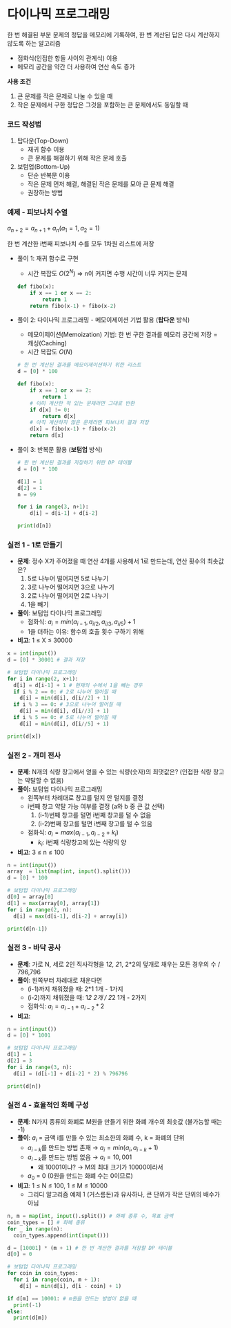 # 다이나믹 프로그래밍

한 번 해결된 부분 문제의 정답을 메모리에 기록하여, 한 번 계산된 답은 다시 계산하지 않도록 하는 알고리즘

- 점화식(인접한 항들 사이의 관계식) 이용
- 메모리 공간을 약간 더 사용하여 연산 속도 증가

**사용 조건**

1. 큰 문제를 작은 문제로 나눌 수 있을 때
2. 작은 문제에서 구한 정답은 그것을 포함하는 큰 문제에서도 동일할 때

### 코드 작성법

1. 탑다운(Top-Down)
    - 재귀 함수 이용
    - 큰 문제를 해결하기 위해 작은 문제 호출
2. 보텀업(Bottom-Up)
    - 단순 반복문 이용
    - 작은 문제 먼저 해결, 해결된 작은 문제를 모아 큰 문제 해결
    - 권장하는 방법

### 예제 - 피보나치 수열

$a_{n+2} = a_{n+1} + a_{n} (a_1=1, a_2=1)$

한 번 계산한 i번째 피보나치 수를 모두 1차원 리스트에 저장

- 풀이 1: 재귀 함수로 구현
    - 시간 복잡도 $O(2^N)$ ⇒ n이 커지면 수행 시간이 너무 커지는 문제
    
    ```python
    def fibo(x):
    	if x == 1 or x == 2:
    		return 1
    	return fibo(x-1) + fibo(x-2)
    ```
    
- 풀이 2: 다이나믹 프로그래밍 - 메모이제이션 기법 활용 (**탑다운** 방식)
    - 메모이제이션(Memoization) 기법: 한 번 구한 결과를 메모리 공간에 저장 = 캐싱(Caching)
    - 시간 복잡도 $O(N)$
    
    ```python
    # 한 번 계산된 결과를 메모이제이션하기 위한 리스트
    d = [0] * 100
    
    def fibo(x):
    	if x == 1 or x == 2:
    		return 1
    	# 이미 계산한 적 있는 문제라면 그대로 반환
    	if d[x] != 0:
    		return d[x]
    	# 아직 계산하지 않은 문제라면 피보나치 결과 저장
    	d[x] = fibo(x-1) + fibo(x-2)
    	return d[x]
    ```
    
- 풀이 3: 반복문 활용 (**보텀업** 방식)
    
    ```python
    # 한 번 계산된 결과를 저장하기 위한 DP 테이블
    d = [0] * 100
    
    d[1] = 1
    d[2] = 1
    n = 99
    
    for i in range(3, n+1):
    	d[i] = d[i-1] + d[i-2]
    
    print(d[n])
    ```
    

### 실전 1 - 1로 만들기

- **문제**: 정수 X가 주어졌을 때 연산 4개를 사용해서 1로 만드는데, 연산 횟수의 최솟값은?
    1. 5로 나누어 떨어지면 5로 나누기
    2. 3로 나누어 떨어지면 3으로 나누기
    3. 2로 나누어 떨어지면 2로 나누기
    4. 1을 빼기
- **풀이**: 보텀업 다이나믹 프로그래밍
    - 점화식: $a_i = min(a_{i-1}, a_{i/2}, a_{i/3}, a_{i/5}) + 1$
    - 1을 더하는 이유: 함수의 호출 횟수 구하기 위해
- **비고**: 1 ≤ X ≤ 30000

```python
x = int(input())
d = [0] * 30001 # 결과 저장

# 보텀업 다이나믹 프로그래밍
for i in range(2, x+1):
  d[i] = d[i-1] + 1 # 현재의 수에서 1을 빼는 경우
  if i % 2 == 0: # 2로 나누어 떨어질 때
    d[i] = min(d[i], d[i//2] + 1)
  if i % 3 == 0: # 3으로 나누어 떨어질 때
    d[i] = min(d[i], d[i//3] + 1)
  if i % 5 == 0: # 5로 나누어 떨어질 때
    d[i] = min(d[i], d[i//5] + 1)

print(d[x])
```

### 실전 2 - 개미 전사

- **문제**: N개의 식량 창고에서 얻을 수 있는 식량(숫자)의 최댓값은? (인접한 식량 창고는 약탈할 수 없음)
- **풀이:** 보텀업 다이나믹 프로그래밍
    - 왼쪽부터 차례대로 창고를 털지 안 털지를 결정
    - i번째 창고 약탈 가능 여부를 결정 (a와 b 중 큰 값 선택)
        1. (i-1)번째 창고를 털면 i번째 창고를 털 수 없음
        2. (i-2)번째 창고를 털면 i번째 창고를 털 수 있음
    - 점화식: $a_i = max(a_{i-1}, a_{i-2} + k_i)$
        - $k_i$: i번째 식량창고에 있는 식량의 양
- **비고**: 3 ≤ n ≤ 100

```python
n = int(input())
array  = list(map(int, input().split()))
d = [0] * 100

# 보텀업 다이나믹 프로그래밍
d[0] = array[0]
d[1] = max(array[0], array[1])
for i in range(2, n):
  d[i] = max(d[i-1], d[i-2] + array[i])

print(d[n-1])
```

### 실전 3 - 바닥 공사

- **문제**: 가로 N, 세로 2인 직사각형을 1*2, 2*1, 2*2의 덮개로 채우는 모든 경우의 수 /  796,796
- **풀이**: 왼쪽부터 차례대로 채운다면
    - (i-1)까지 채워졌을 때: 2*1 1개 - 1가지
    - (i-2)까지 채워졌을 때: 1*2 2개 / 2*2 1개 - 2가지
    - 점화식: $a_i = a_{i-1} + a_{i-2} * 2$
- **비고**:

```python
n = int(input())
d = [0] * 1001

# 보텀업 다이나믹 프로그래밍
d[1] = 1
d[2] = 3
for i in range(3, n):
  d[i] = (d[i-1] + d[i-2] * 2) % 796796

print(d[n])
```

### 실전 4 - 효율적인 화폐 구성

- **문제**: N가지 종류의 화폐로 M원을 만들기 위한 화폐 개수의 최솟값 (불가능할 때는 -1)
- **풀이**: $a_i$ = 금액 i를 만들 수 있는 최소한의 화폐 수, k = 화폐의 단위
    - $a_{i-k}$를 만드는 방법 존재 → $a_i=min(a_i, a_{i-k}+1)$
    - $a_{i-k}$를 만드는 방법 없음 → $a_i=10,001$
        - 왜 10001이냐? → M의 최대 크기가 10000이라서
    - $a_0$ = 0 (0원을 만드는 화폐 수는 0이므로)
- **비고**: 1 ≤ N ≤ 100, 1 ≤ M ≤ 10000
    - 그리디 알고리즘 예제 1 (거스름돈)과 유사하나, 큰 단위가 작은 단위의 배수가 아님

```python
n, m = map(int, input().split()) # 화폐 종류 수, 목표 금액
coin_types = [] # 화폐 종류
for _ in range(n):
  coin_types.append(int(input()))

d = [10001] * (m + 1) # 한 번 계산한 결과를 저장할 DP 테이블
d[0] = 0

# 보텀업 다이나믹 프로그래밍
for coin in coin_types:
  for i in range(coin, m + 1):
    d[i] = min(d[i], d[i - coin] + 1)

if d[m] == 10001: # m원을 만드는 방법이 없을 때
  print(-1)
else:
  print(d[m])
```